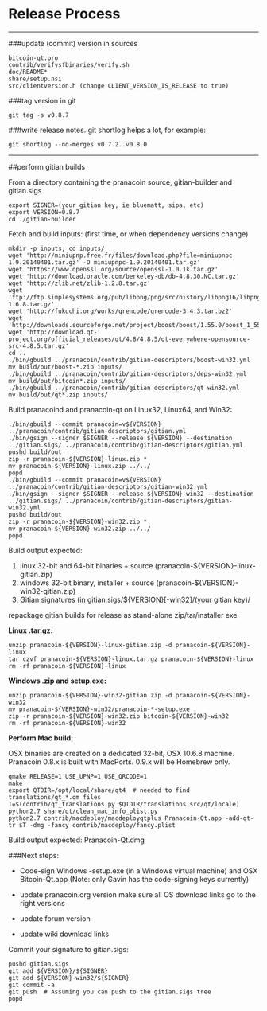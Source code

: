 Release Process
====================

* * *

###update (commit) version in sources


	bitcoin-qt.pro
	contrib/verifysfbinaries/verify.sh
	doc/README*
	share/setup.nsi
	src/clientversion.h (change CLIENT_VERSION_IS_RELEASE to true)

###tag version in git

	git tag -s v0.8.7

###write release notes. git shortlog helps a lot, for example:

	git shortlog --no-merges v0.7.2..v0.8.0

* * *

##perform gitian builds

 From a directory containing the pranacoin source, gitian-builder and gitian.sigs
  
	export SIGNER=(your gitian key, ie bluematt, sipa, etc)
	export VERSION=0.8.7
	cd ./gitian-builder

 Fetch and build inputs: (first time, or when dependency versions change)

	mkdir -p inputs; cd inputs/
	wget 'http://miniupnp.free.fr/files/download.php?file=miniupnpc-1.9.20140401.tar.gz' -O miniupnpc-1.9.20140401.tar.gz'
	wget 'https://www.openssl.org/source/openssl-1.0.1k.tar.gz'
	wget 'http://download.oracle.com/berkeley-db/db-4.8.30.NC.tar.gz'
	wget 'http://zlib.net/zlib-1.2.8.tar.gz'
	wget 'ftp://ftp.simplesystems.org/pub/libpng/png/src/history/libpng16/libpng-1.6.8.tar.gz'
	wget 'http://fukuchi.org/works/qrencode/qrencode-3.4.3.tar.bz2'
	wget 'http://downloads.sourceforge.net/project/boost/boost/1.55.0/boost_1_55_0.tar.bz2'
	wget 'http://download.qt-project.org/official_releases/qt/4.8/4.8.5/qt-everywhere-opensource-src-4.8.5.tar.gz'
	cd ..
	./bin/gbuild ../pranacoin/contrib/gitian-descriptors/boost-win32.yml
	mv build/out/boost-*.zip inputs/
	./bin/gbuild ../pranacoin/contrib/gitian-descriptors/deps-win32.yml
	mv build/out/bitcoin*.zip inputs/
	./bin/gbuild ../pranacoin/contrib/gitian-descriptors/qt-win32.yml
	mv build/out/qt*.zip inputs/

 Build pranacoind and pranacoin-qt on Linux32, Linux64, and Win32:
  
	./bin/gbuild --commit pranacoin=v${VERSION} ../pranacoin/contrib/gitian-descriptors/gitian.yml
	./bin/gsign --signer $SIGNER --release ${VERSION} --destination ../gitian.sigs/ ../pranacoin/contrib/gitian-descriptors/gitian.yml
	pushd build/out
	zip -r pranacoin-${VERSION}-linux.zip *
	mv pranacoin-${VERSION}-linux.zip ../../
	popd
	./bin/gbuild --commit pranacoin=v${VERSION} ../pranacoin/contrib/gitian-descriptors/gitian-win32.yml
	./bin/gsign --signer $SIGNER --release ${VERSION}-win32 --destination ../gitian.sigs/ ../pranacoin/contrib/gitian-descriptors/gitian-win32.yml
	pushd build/out
	zip -r pranacoin-${VERSION}-win32.zip *
	mv pranacoin-${VERSION}-win32.zip ../../
	popd

  Build output expected:

  1. linux 32-bit and 64-bit binaries + source (pranacoin-${VERSION}-linux-gitian.zip)
  2. windows 32-bit binary, installer + source (pranacoin-${VERSION}-win32-gitian.zip)
  3. Gitian signatures (in gitian.sigs/${VERSION}[-win32]/(your gitian key)/

repackage gitian builds for release as stand-alone zip/tar/installer exe

**Linux .tar.gz:**

	unzip pranacoin-${VERSION}-linux-gitian.zip -d pranacoin-${VERSION}-linux
	tar czvf pranacoin-${VERSION}-linux.tar.gz pranacoin-${VERSION}-linux
	rm -rf pranacoin-${VERSION}-linux

**Windows .zip and setup.exe:**

	unzip pranacoin-${VERSION}-win32-gitian.zip -d pranacoin-${VERSION}-win32
	mv pranacoin-${VERSION}-win32/pranacoin-*-setup.exe .
	zip -r pranacoin-${VERSION}-win32.zip bitcoin-${VERSION}-win32
	rm -rf pranacoin-${VERSION}-win32

**Perform Mac build:**

  OSX binaries are created on a dedicated 32-bit, OSX 10.6.8 machine.
  Pranacoin 0.8.x is built with MacPorts.  0.9.x will be Homebrew only.

	qmake RELEASE=1 USE_UPNP=1 USE_QRCODE=1
	make
	export QTDIR=/opt/local/share/qt4  # needed to find translations/qt_*.qm files
	T=$(contrib/qt_translations.py $QTDIR/translations src/qt/locale)
	python2.7 share/qt/clean_mac_info_plist.py
	python2.7 contrib/macdeploy/macdeployqtplus Pranacoin-Qt.app -add-qt-tr $T -dmg -fancy contrib/macdeploy/fancy.plist

 Build output expected: Pranacoin-Qt.dmg

###Next steps:

* Code-sign Windows -setup.exe (in a Windows virtual machine) and
  OSX Bitcoin-Qt.app (Note: only Gavin has the code-signing keys currently)

* update pranacoin.org version
  make sure all OS download links go to the right versions

* update forum version

* update wiki download links

Commit your signature to gitian.sigs:

	pushd gitian.sigs
	git add ${VERSION}/${SIGNER}
	git add ${VERSION}-win32/${SIGNER}
	git commit -a
	git push  # Assuming you can push to the gitian.sigs tree
	popd

